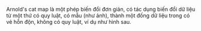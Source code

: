 Arnold's cat map là một phép biến đổi đơn giản, có tác dụng biến đổi dữ liệu từ một thứ có quy luật, có mẫu (như ảnh), thành một đống dữ liệu trong có vẻ hỗn độn, không có quy luật, ví dụ như hình sau.
